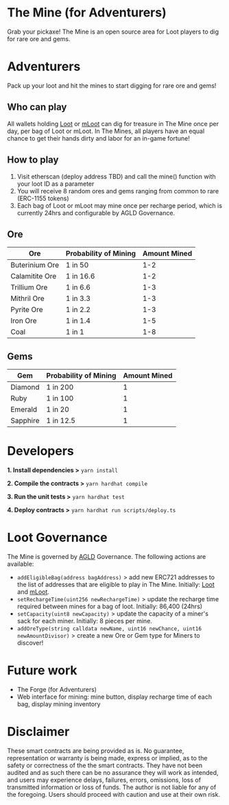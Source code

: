 # The Mine (for Adventurers)

Grab your pickaxe! The Mine is an open source area for Loot players to dig for rare ore and gems.

# Adventurers

Pack up your loot and hit the mines to start digging for rare ore and gems!

## Who can play

All wallets holding [Loot](https://etherscan.io/address/0xff9c1b15b16263c61d017ee9f65c50e4ae0113d7) or [mLoot](https://etherscan.io/address/0x1dfe7Ca09e99d10835Bf73044a23B73Fc20623DF) can dig for treasure in The Mine once per day, per bag of Loot or mLoot. In The Mines, all players have an equal chance to get their hands dirty and labor for an in-game fortune!

## How to play

1. Visit etherscan (deploy address TBD) and call the mine() function with your loot ID as a parameter
2. You will receive 8 random ores and gems ranging from common to rare (ERC-1155 tokens)
3. Each bag of Loot or mLoot may mine once per recharge period, which is currently 24hrs and configurable by AGLD Governance.

## Ore

| Ore            | Probability of Mining | Amount Mined |
| -------------- | --------------------- | ------------ |
| Buterinium Ore | 1 in 50               | 1-2          |
| Calamitite Ore | 1 in 16.6             | 1-2          |
| Trillium Ore   | 1 in 6.6              | 1-3          |
| Mithril Ore    | 1 in 3.3              | 1-3          |
| Pyrite Ore     | 1 in 2.2              | 1-3          |
| Iron Ore       | 1 in 1.4              | 1-5          |
| Coal           | 1 in 1                | 1-8          |

## Gems

| Gem      | Probability of Mining | Amount Mined |
| -------- | --------------------- | ------------ |
| Diamond  | 1 in 200              | 1            |
| Ruby     | 1 in 100              | 1            |
| Emerald  | 1 in 20               | 1            |
| Sapphire | 1 in 12.5             | 1            |

# Developers

**1. Install dependencies >** `yarn install`

**2. Compile the contracts >** `yarn hardhat compile`

**3. Run the unit tests >** `yarn hardhat test`

**4. Deploy contracts >** `yarn hardhat run scripts/deploy.ts`

# Loot Governance

The Mine is governed by [AGLD](https://etherscan.io/address/0x32353a6c91143bfd6c7d363b546e62a9a2489a20#code) Governance. The following actions are available:

- `addEligibleBag(address bagAddress)` > add new ERC721 addresses to the list of addresses that are eligible to play in The Mine. Initially: [Loot](https://etherscan.io/address/0xff9c1b15b16263c61d017ee9f65c50e4ae0113d7) and [mLoot](https://etherscan.io/address/0x1dfe7Ca09e99d10835Bf73044a23B73Fc20623DF).
- `setRechargeTime(uint256 newRechargeTime)` > update the recharge time required between mines for a bag of loot. Initially: 86,400 (24hrs)
- `setCapacity(uint8 newCapacity)` > update the capacity of a miner's sack for each miner. Initially: 8 pieces per mine.
- `addOreType(string calldata newName, uint16 newChance, uint16 newAmountDivisor)` > create a new Ore or Gem type for Miners to discover!

# Future work

- The Forge (for Adventurers)
- Web interface for mining: mine button, display recharge time of each bag, display mining inventory

# Disclaimer

These smart contracts are being provided as is. No guarantee, representation or warranty is being made, express or implied, as to the safety or correctness of the the smart contracts. They have not been audited and as such there can be no assurance they will work as intended, and users may experience delays, failures, errors, omissions, loss of transmitted information or loss of funds. The author is not liable for any of the foregoing. Users should proceed with caution and use at their own risk.

